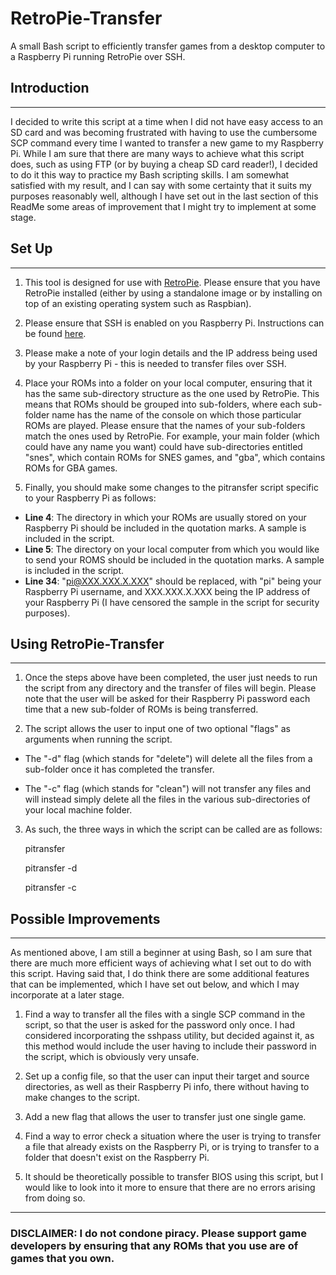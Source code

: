 # RetroPie-Transfer
A small Bash script to efficiently transfer games from a desktop computer to a Raspberry Pi running RetroPie over SSH. 

## Introduction
***
I decided to write this script at a time when I did not have easy access to an SD card and was becoming frustrated with having to use the cumbersome SCP command every time I wanted to transfer a new game to my Raspberry Pi. While I am sure that there are many ways to achieve what this script does, such as using FTP (or by buying a cheap SD card reader!), I decided to do it this way to practice my Bash scripting skills. I am somewhat satisfied with my result, and I can say with some certainty that it suits my purposes reasonably well, although I have set out in the last section of this ReadMe some areas of improvement that I might try to implement at some stage. 

## Set Up
***
1. This tool is designed for use with [RetroPie](https://retropie.org.uk/download/). Please ensure that you have RetroPie installed (either by using a standalone image or by installing on top of an existing operating system such as Raspbian).

2. Please ensure that SSH is enabled on you Raspberry Pi. Instructions can be found [here](https://retropie.org.uk/docs/SSH/).

3. Please make a note of your login details and the IP address being used by your Raspberry Pi - this is needed to transfer files over SSH.

4. Place your ROMs into a folder on your local computer, ensuring that it has the same sub-directory structure as the one used by RetroPie. This means that ROMs should be grouped into sub-folders, where each sub-folder name has the name of the console on which those particular ROMs are played. Please ensure that the names of your sub-folders match the ones used by RetroPie. For example, your main folder (which could have any name you want) could have sub-directories entitled "snes", which contain ROMs for SNES games, and "gba", which contains ROMs for GBA games.   

5. Finally, you should make some changes to the pitransfer script specific to your Raspberry Pi as follows:
* **Line 4**: The directory in which your ROMs are usually stored on your Raspberry Pi should be included in the quotation marks. A sample is included in the script.
* **Line 5**: The directory on your local computer from which you would like to send your ROMS should be included in the quotation marks. A sample is included in the script. 
* **Line 34**: "pi@XXX.XXX.X.XXX" should be replaced, with "pi" being your Raspberry Pi username, and XXX.XXX.X.XXX being the IP address of your Raspberry Pi (I have censored the sample in the script for security purposes).

## Using RetroPie-Transfer
***
1. Once the steps above have been completed, the user just needs to run the script from any directory and the transfer of files will begin. Please note that the user will be asked for their Raspberry Pi password each time that a new sub-folder of ROMs is being transferred.

2. The script allows the user to input one of two optional "flags" as arguments when running the script. 

* The "-d" flag (which stands for "delete") will delete all the files from a sub-folder once it has completed the transfer.

* The "-c" flag (which stands for "clean") will not transfer any files and will instead simply delete all the files in the various sub-directories of your local machine folder.   

3. As such, the three ways in which the script can be called are as follows:

    pitransfer

    pitransfer -d

    pitransfer -c

## Possible Improvements
***

As mentioned above, I am still a beginner at using Bash, so I am sure that there are much more efficient ways of achieving what I set out to do with this script. Having said that, I do think there are some additional features that can be implemented, which I have set out below, and which I may incorporate at a later stage.

1. Find a way to transfer all the files with a single SCP command in the script, so that the user is asked for the password only once. I had considered incorporating the sshpass utility, but decided against it, as this method would include the user having to include their password in the script, which is obviously very unsafe.

2. Set up a config file, so that the user can input their target and source directories, as well as their Raspberry Pi info, there without having to make changes to the script. 

3. Add a new flag that allows the user to transfer just one single game. 

4. Find a way to error check a situation where the user is trying to transfer a file that already exists on the Raspberry Pi, or is trying to transfer to a folder that doesn't exist on the Raspberry Pi.

5. It should be theoretically possible to transfer BIOS using this script, but I would like to look into it more to ensure that there are no errors arising from doing so.

***

### DISCLAIMER: I do not condone piracy. Please support game developers by ensuring that any ROMs that you use are of games that you own.